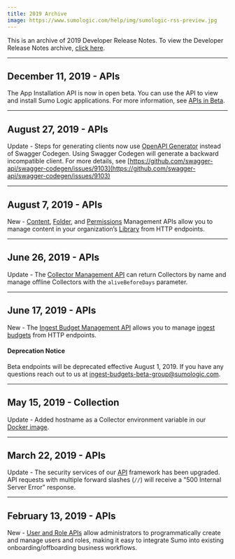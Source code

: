 ```yaml
---
title: 2019 Archive
image: https://www.sumologic.com/help/img/sumologic-rss-preview.jpg
---
```


This is an archive of 2019 Developer Release Notes. To view the Developer Release Notes archive, [click here](/release-notes-developer/archive).

---
## December 11, 2019 - APIs
The App Installation API is now in open beta. You can use the API to view and install Sumo Logic applications. For more information, see [APIs in Beta](/docs/api).


---
## August 27, 2019 - APIs
Update - Steps for generating clients now use [OpenAPI Generator](https://openapi-generator.tech/) instead of Swagger Codegen. Using Swagger Codegen will generate a backward incompatible client. For more details, see [https://github.com/swagger-api/swagger-codegen/issues/9103](https://github.com/swagger-api/swagger-codegen/issues/9103)


---
## August 7, 2019 - APIs
New - [Content](/docs/api/content-management), [Folder](/docs/api/folder-management), and [Permissions](/docs/api/content-permissions) Management APIs allow you to manage content in your organization’s [Library](/docs/get-started/library) from HTTP endpoints.


---
## June 26, 2019 - APIs
Update - The [Collector Management API](/docs/api/collector-management) can return Collectors by name and manage offline Collectors with the `aliveBeforeDays` parameter.


---
## June 17, 2019 - APIs
New - The [Ingest Budget Management API](/docs/api/ingest-budget-v1) allows you to manage [ingest budgets](/docs/manage/ingestion-volume/ingest-budgets) from HTTP endpoints.

#### Deprecation Notice

Beta endpoints will be deprecated effective August 1, 2019. If you have any questions reach out to us at [ingest-budgets-beta-group@sumologic.com](mailto:ingest-budgets-beta-group@sumologic.com).


---
## May 15, 2019 - Collection

Update - Added hostname as a Collector environment variable in our [Docker image](https://github.com/SumoLogic/sumologic-collector-docker).


---
## March 22, 2019 - APIs
Update - The security services of our [API](/docs/api) framework has been upgraded. API requests with multiple forward slashes (`//`) will receive a "500 Internal Server Error" response.

---
## February 13, 2019 - APIs
New - [User and Role APIs](/docs/api) allow administrators to programmatically create and manage users and roles, making it easy to integrate Sumo into existing onboarding/offboarding business workflows.
